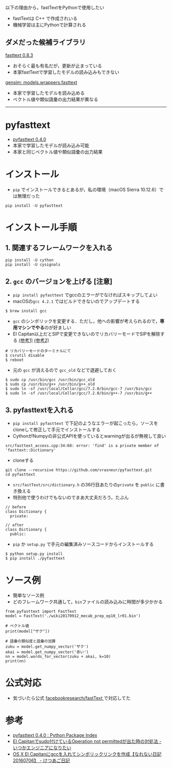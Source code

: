 以下の理由から，fastTextをPythonで使用したい

- fastTextは C++ で作成されいる
- 機械学習は主にPythonで計算される

## ダメだった候補ライブラリ

[fasttext 0.8.3](https://pypi.python.org/pypi/fasttext "fasttext 0.8.3")

- おそらく最も有名だが，更新が止まっている
- 本家fastTextで学習したモデルの読み込みもできない

[gensim: models.wrappers.fasttext](https://radimrehurek.com/gensim/models/wrappers/fasttext.html "gensim: models.wrappers.fasttext – FastText Word Embeddings")

- 本家で学習したモデルを読み込める
- ベクトル値や類似語彙の出力結果が異なる


---

# pyfasttext

- [pyfasttext 0.4.0](https://pypi.python.org/pypi/pyfasttext "pyfasttext 0.4.0")
- 本家で学習したモデルが読み込み可能
- 本家と同じベクトル値や類似語彙の出力結果


# インストール

- `pip` でインストールできるとあるが，私の環境（macOS Sierra 10.12.6）では無理だった

```
pip install -U pyfasttext
```

# インストール手順

## 1. 関連するフレームワークを入れる

```
pip install -U cython
pip install -U cysignals
```

## 2. `gcc` のバージョンを上げる [注意]

- `pip install pyfasttext` でgccのエラーがでなければスキップしてよい
- macOSの`gcc 4.2.1` ではビルドできないのでアップデートする

```
$ brew install gcc
```

- `gcc` のシンボリックを変更する．ただし，他への影響が考えられるので，**専用マシンでやる**のが好ましい
- El Capitan以上だとSIPで変更できないのでリカバリーモードでSIPを解除する [(参考1)](http://berukann.hatenablog.jp/entry/2015/12/30/123020 "EI Capitanでsudo付けているOperation not permittedが出た時の対処法 - いつかエンジニアになりたい")    [(参考2)](http://www.ketsuago.com/entry/2016/07/07/003437 "OS X El Capitanにgccを入れてシンボリックリンクを作成【なれない日記20160706】 - けつあご日記")

```
# リカバリーモードのターミナルにて
$ csrutil disable
$ reboot
```

- 元の `gcc` が消えるので `gcc_old` などで退避しておく

```
$ sudo cp /usr/bin/gcc /usr/bin/gcc_old
$ sudo cp /usr/bin/g++ /usr/bin/g++_old
$ sudo ln -sf /usr/local/Cellar/gcc/7.2.0/bin/gcc-7 /usr/bin/gcc
$ sudo ln -sf /usr/local/Cellar/gcc/7.2.0/bin/g++-7 /usr/bin/g++
```

## 3. pyfasttextを入れる

- `pip install pyfasttext` で下記のようなエラーが起こったら，ソースをcloneして修正して手元でインストールする
- CythonがNumpyの非公式APIを使っているとwarningが出るが無視して良い

```
src/fasttext_access.cpp:34:68: error: 'find' is a private member of 'fasttext::Dictionary'
```

- cloneする

```
git clone --recursive https://github.com/vrasneur/pyfasttext.git
cd pyfasttext
```

- `src/fastText/src/dictionary.h` の36行目あたりの`private` を `public` に書き換える
- 特別他で使うわけでもないのでまあ大丈夫だろう，たぶん

```
// before
class Dictionary {
  private:
  
// after
class Dictionary {
  public:
```

- `pip` か `setup.py` で手元の編集済みソースコードからインストールする

```
$ python setup.py install
$ pip install ./pyfasttext
```


# ソース例

- 簡単なソース例
- どのフレームワーク共通して，`bin`ファイルの読み込みに時間が多少かかる

```
from pyfasttext import FastText
model = FastText('./wiki20170912_mecab_prep_ep10_lr01.bin')

# ベクトル値
print(model["ザク"])

# 語彙の類似度と語彙の加算
zuku = model.get_numpy_vector('ザク')
akai = model.get_numpy_vector('赤い')
nn = model.words_for_vector(zuku + akai, k=10)
print(nn)
```


# 公式対応

- 気づいたら公式 [facebookresearch/fastText
](https://github.com/facebookresearch/fastText) で対応してた



# 参考

- [pyfasttext 0.4.0 : Python Package Index](https://pypi.python.org/pypi/pyfasttext "pyfasttext 0.4.0 : Python Package Index")
- [EI Capitanでsudo付けているOperation not permittedが出た時の対処法 - いつかエンジニアになりたい](http://berukann.hatenablog.jp/entry/2015/12/30/123020 "EI Capitanでsudo付けているOperation not permittedが出た時の対処法 - いつかエンジニアになりたい")
- [OS X El Capitanにgccを入れてシンボリックリンクを作成【なれない日記20160706】 - けつあご日記](http://www.ketsuago.com/entry/2016/07/07/003437 "OS X El Capitanにgccを入れてシンボリックリンクを作成【なれない日記20160706】 - けつあご日記")

